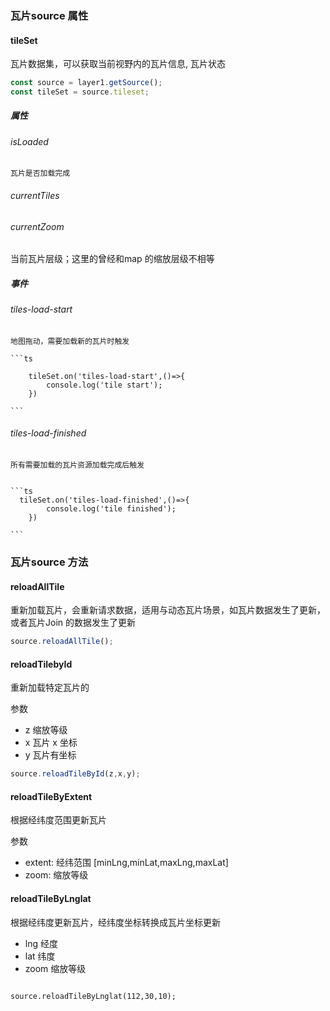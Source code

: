 ### 瓦片source 属性

#### tileSet 
 瓦片数据集，可以获取当前视野内的瓦片信息, 瓦片状态

 ```ts
 const source = layer1.getSource();
 const tileSet = source.tileset;
 ```
 ##### 属性
 
###### isLoaded 
    瓦片是否加载完成

###### currentTiles
   

###### currentZoom
 当前瓦片层级；这里的曾经和map 的缩放层级不相等

 ##### 事件

 ###### tiles-load-start

    地图拖动，需要加载新的瓦片时触发

    ```ts
     
        tileSet.on('tiles-load-start',()=>{
            console.log('tile start');
        })
      
    ```
  

###### tiles-load-finished
    所有需要加载的瓦片资源加载完成后触发
  

    ```ts
      tileSet.on('tiles-load-finished',()=>{
            console.log('tile finished');
        })

    ```

### 瓦片source 方法

#### reloadAllTile

重新加载瓦片，会重新请求数据，适用与动态瓦片场景，如瓦片数据发生了更新，或者瓦片Join 的数据发生了更新

```ts pure
source.reloadAllTile();
```

#### reloadTilebyId

重新加载特定瓦片的 

参数
- z  缩放等级
- x  瓦片 x 坐标
- y  瓦片有坐标

```ts  pure
source.reloadTileById(z,x,y);
```

#### reloadTileByExtent

根据经纬度范围更新瓦片

参数

- extent: 经纬范围 [minLng,minLat,maxLng,maxLat]
- zoom: 缩放等级

#### reloadTileByLnglat

根据经纬度更新瓦片，经纬度坐标转换成瓦片坐标更新

- lng 经度
- lat  纬度
- zoom 缩放等级


```tsx pure

source.reloadTileByLnglat(112,30,10);
```